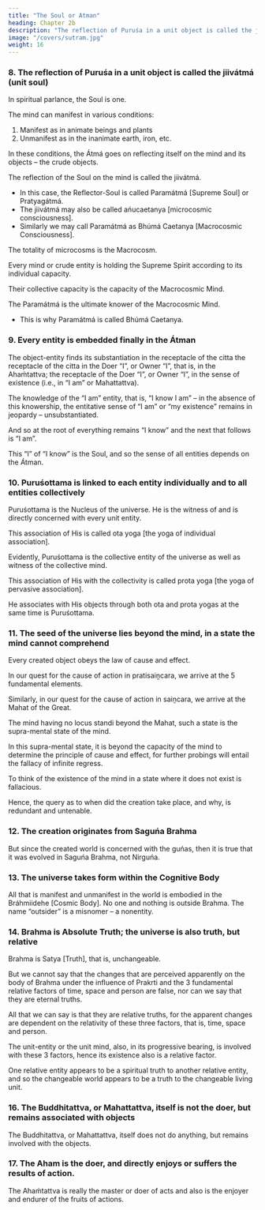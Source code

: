 ```yaml
---
title: "The Soul or Atman"
heading: Chapter 2b
description: "The reflection of Puruśa in a unit object is called the jiivátmá"
image: "/covers/sutram.jpg"
weight: 16
---
```



### 8. The reflection of Puruśa in a unit object is called the jiivátmá (unit soul)

<!-- Viśaye puruśávabhásah jiivátmá. -->

In spiritual parlance, the Soul is one.

The mind can manifest in various conditions:

1. Manifest as in animate beings and plants
2. Unmanifest as in the inanimate earth, iron, etc.

In these conditions, the Átmá goes on reflecting itself on the mind and its objects – the crude objects. 

The reflection of the Soul on the mind is called the jiivátmá.
- In this case, the Reflector-Soul is called Paramátmá [Supreme Soul] or Pratyagátmá.
- The jiivátmá may also be called ańucaetanya [microcosmic consciousness]. 
- Similarly we may call Paramátmá as Bhúmá Caetanya [Macrocosmic Consciousness].
<!-- (Pratiipaḿ vipariitaḿ aiṋcati vijánáti iti pratyak [“That which takes a stance opposite to a thing and witnesses that thing is pratyak”].)  -->


The totality of microcosms is the Macrocosm.

<!-- In a way this assertion is true, because -->

Every mind or crude entity is holding the Supreme Spirit according to its individual capacity. 

Their collective capacity is the capacity of the Macrocosmic Mind.

The Paramátmá is the ultimate knower of the Macrocosmic Mind.
- This is why Paramátmá is called Bhúmá Caetanya.


### 9. Every entity is embedded finally in the Átman

<!-- Átmani sattásaḿsthitih. -->

The object-entity finds its substantiation in the receptacle of the citta the receptacle of the citta in the Doer “I”, or Owner “I”, that is, in the Ahaḿtattva; the receptacle of the Doer “I”, or Owner “I”, in the sense of existence (i.e., in “I am” or Mahattattva). 

The knowledge of the “I am” entity, that is, “I know I am” – in the absence of this knowership, the entitative sense of “I am” or “my existence” remains in jeopardy – unsubstantiated. 

And so at the root of everything remains “I know” and the next that follows is “I am”.

This “I” of “I know” is the Soul, and so the sense of all entities depends on the Átman.


### 10. Puruśottama is linked to each entity individually and to all entities collectively

<!-- Otahprotah yogábhyáḿ saḿyuktah Puruśottamah. -->

Puruśottama is the Nucleus of the universe. He is the witness of and is directly concerned with every unit entity. 

This association of His is called ota yoga [the yoga of individual association].

Evidently, Puruśottama is the collective entity of the universe as well as witness of the collective mind.

This association of His with the collectivity is called prota yoga [the yoga of pervasive association]. 

He associates with His objects through both ota and prota yogas at the same time is Puruśottama.


### 11. The seed of the universe lies beyond the mind, in a state the mind cannot comprehend

<!-- Mánasátiite anavastháyáḿ jagadbiijam -->

Every created object obeys the law of cause and effect. 

In our quest for the cause of action in pratisaiṋcara, we arrive at the 5 fundamental elements. 

Similarly, in our quest for the cause of action in saiṋcara, we arrive at the Mahat of the Great.

The mind having no locus standi beyond the Mahat, such a state is the supra-mental state of the mind.

In this supra-mental state, it is beyond the capacity of the mind to determine the principle of cause and effect, for further probings will entail the fallacy of infinite regress.

To think of the existence of the mind in a state where it does not exist is fallacious.

Hence, the query as to when did the creation take place, and why, is redundant and untenable.


### 12. The creation originates from Saguńa Brahma

<!-- Saguńát srśt́irutpattih. -->

But since the created world is concerned with the guńas, then it is true that it was evolved in Saguńa Brahma, not Nirguńa.


### 13. The universe takes form within the Cognitive Body

<!-- Puruśadehe jagadábhásah -->

All that is manifest and unmanifest in the world is embodied in the Bráhmiidehe [Cosmic Body]. No one and nothing is outside Brahma. The name “outsider” is a misnomer – a nonentity.



### 14. Brahma is Absolute Truth; the universe is also truth, but relative

<!-- Brahma Satyaḿ jagadapi satyamápekśikam. -->

Brahma is Satya [Truth], that is, unchangeable. 

But we cannot say that the changes that are perceived apparently on the body of Brahma under the influence of Prakrti and the 3 fundamental relative factors of time, space and person are false, nor can we say that they are eternal truths. 

All that we can say is that they are relative truths, for the apparent changes are dependent on the relativity of these three factors, that is, time, space and person. 

The unit-entity or the unit mind, also, in its progressive bearing, is involved with these 3 factors, hence its existence also is a relative factor. 

One relative entity appears to be a spiritual truth to another relative entity, and so the changeable world appears to be a truth to the changeable living unit.


### 16. The Buddhitattva, or Mahattattva, itself is not the doer, but remains associated with objects

<!-- Akartrii viśayasaḿyuktá Buddhih Mahadvá -->

The Buddhitattva, or Mahattattva, itself does not do anything, but remains involved with the objects.


### 17. The Aham is the doer, and directly enjoys or suffers the results of action.

<!-- Ahaḿ kartá pratyakśaphalabhoktá. -->

The Ahaḿtattva is really the master or doer of acts and also is the enjoyer and endurer of the fruits of actions.

